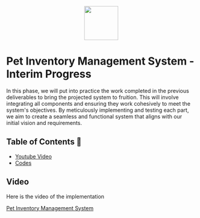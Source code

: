 <p align="center">
  <img src="https://github.com/jjn7702/SECJ1023-PT2/blob/main/Submission/sec08_23242/Group%2010/Images/OIG3.jpg" width="90" height="90">
</p>

# Pet Inventory Management System - Interim Progress

In this phase, we will put into practice the work completed in the previous deliverables to bring the projected system to fruition. This will involve integrating all components and ensuring they work cohesively to meet the system's objectives. By meticulously implementing and testing each part, we aim to create a seamless and functional system that aligns with our initial vision and requirements.
## Table of Contents 📖
- [Youtube Video](#Flowchart)
- [Codes](#Problem-Analysis)

## Video

Here is the video of the implementation

[Pet Inventory Management System](https://www.youtube.com/watch?v=wd45gc6n8xo&t=310s)


